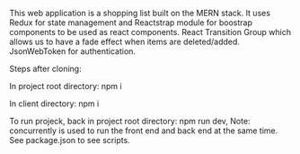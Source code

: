 This web application is a shopping list built on the MERN stack. It uses Redux for state management and Reactstrap module for boostrap components to be used as react components. React Transition Group which allows us to have a fade effect when items are deleted/added. JsonWebToken for authentication.

Steps after cloning:

In project root directory:
npm i

In client directory:
npm i

To run projeck, back in project root directory:
npm run dev,
Note: concurrently is used to run the front end and back end at the same time. See package.json to see scripts.
